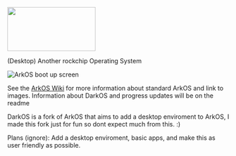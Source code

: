 <p align="left"><img width="200" height="100" src="https://github.com/christianhaitian/arkos/raw/main/devices/ArkOSLogoOreoTransparent.bmp">
</p>
(Desktop) Another rockchip Operating System

![ArkOS boot up screen](pics/logo.png)

See the [ArkOS Wiki](https://github.com/christianhaitian/arkos/wiki) for more information about standard ArkOS and link to images. Information about DarkOS and progress updates will be on the readme

DarkOS is a fork of ArkOS that aims to add a desktop enviroment to ArkOS, I made this fork just for fun so dont expect much from this. :)

Plans (ignore): Add a desktop enviroment, basic apps, and make this as user friendly as possible.
